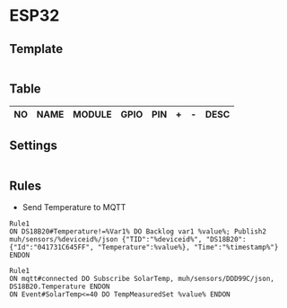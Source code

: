# ESP32

## Template

```

```

## Table

| NO | NAME | MODULE | GPIO | PIN | + | - | DESC |
|--:|:--|:--|--:|:--|---|---|---|

## Settings

```
```

## Rules
- Send Temperature to MQTT
```
Rule1
ON DS18B20#Temperature!=%Var1% DO Backlog var1 %value%; Publish2 muh/sensors/%deviceid%/json {"TID":"%deviceid%", "DS18B20":{"Id":"041731C645FF", "Temperature":%value%}, "Time":"%timestamp%"} ENDON 
```

```
Rule1
ON mqtt#connected DO Subscribe SolarTemp, muh/sensors/DDD99C/json, DS18B20.Temperature ENDON
ON Event#SolarTemp<=40 DO TempMeasuredSet %value% ENDON
```
